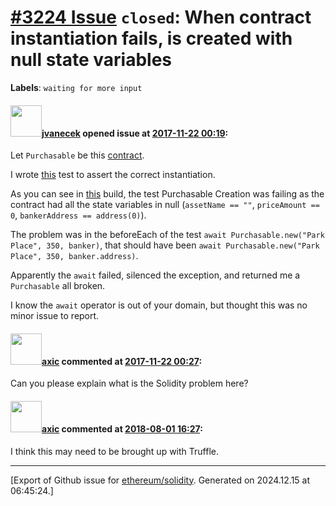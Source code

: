 # [\#3224 Issue](https://github.com/ethereum/solidity/issues/3224) `closed`: When contract instantiation fails, is created with null state variables
**Labels**: `waiting for more input`


#### <img src="https://avatars.githubusercontent.com/u/2691546?u=5c73d726c509f8dcfcbb69b429603e5869ac495c&v=4" width="50">[jvanecek](https://github.com/jvanecek) opened issue at [2017-11-22 00:19](https://github.com/ethereum/solidity/issues/3224):

Let `Purchasable` be this [contract](https://github.com/jvanecek/eth-monopoly/blob/c738fdfadd7a50f277ea02b67de6f527dc620a35/contracts/Purchasable.sol). 

I wrote [this](https://github.com/jvanecek/eth-monopoly/blob/c738fdfadd7a50f277ea02b67de6f527dc620a35/test/PurchasableTest.js) test to assert the correct instantiation. 

As you can see in [this](https://travis-ci.com/jvanecek/eth-monopoly/builds/59754662) build, the test Purchasable Creation was failing as the contract had all the state variables in null (`assetName == ""`, `priceAmount == 0`, `bankerAddress == address(0)`).

The problem was in the beforeEach of the test `await Purchasable.new("Park Place", 350, banker)`, that should have been `await Purchasable.new("Park Place", 350, banker.address)`. 

Apparently the `await` failed, silenced the exception, and returned me a `Purchasable` all broken. 

I know the `await` operator is out of your domain, but thought this was no minor issue to report. 

#### <img src="https://avatars.githubusercontent.com/u/20340?v=4" width="50">[axic](https://github.com/axic) commented at [2017-11-22 00:27](https://github.com/ethereum/solidity/issues/3224#issuecomment-346204804):

Can you please explain what is the Solidity problem here?

#### <img src="https://avatars.githubusercontent.com/u/20340?v=4" width="50">[axic](https://github.com/axic) commented at [2018-08-01 16:27](https://github.com/ethereum/solidity/issues/3224#issuecomment-409635420):

I think this may need to be brought up with Truffle.


-------------------------------------------------------------------------------



[Export of Github issue for [ethereum/solidity](https://github.com/ethereum/solidity). Generated on 2024.12.15 at 06:45:24.]
